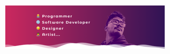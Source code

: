 <p align="center">

![](img/head4.png)

<!-- ![](https://github-profile-summary-cards.vercel.app/api/cards/profile-details?username=ashishsahu1&theme=github) -->

<!--

|   |   |
|:---:|:---:|
|![](https://github-profile-summary-cards.vercel.app/api/cards/repos-per-language?username=ashishsahu1&theme=github)|![](https://github-profile-summary-cards.vercel.app/api/cards/most-commit-language?username=ashishsahu1&theme=github)
|![](https://github-profile-summary-cards.vercel.app/api/cards/stats?username=ashishsahu1&theme=github)|![](https://github-profile-summary-cards.vercel.app/api/cards/productive-time?username=ashishsahu1&theme=github)| -->

</p>
